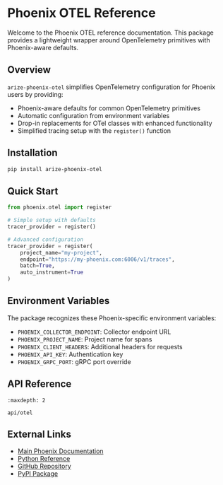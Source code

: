 # Phoenix OTEL Reference

Welcome to the Phoenix OTEL reference documentation. This package provides a lightweight wrapper around OpenTelemetry primitives with Phoenix-aware defaults.

## Overview

`arize-phoenix-otel` simplifies OpenTelemetry configuration for Phoenix users by providing:

- Phoenix-aware defaults for common OpenTelemetry primitives
- Automatic configuration from environment variables
- Drop-in replacements for OTel classes with enhanced functionality
- Simplified tracing setup with the `register()` function

## Installation

```bash
pip install arize-phoenix-otel
```

## Quick Start

```python
from phoenix.otel import register

# Simple setup with defaults
tracer_provider = register()

# Advanced configuration
tracer_provider = register(
    project_name="my-project",
    endpoint="https://my-phoenix.com:6006/v1/traces",
    batch=True,
    auto_instrument=True
)
```

## Environment Variables

The package recognizes these Phoenix-specific environment variables:

- `PHOENIX_COLLECTOR_ENDPOINT`: Collector endpoint URL
- `PHOENIX_PROJECT_NAME`: Project name for spans
- `PHOENIX_CLIENT_HEADERS`: Additional headers for requests
- `PHOENIX_API_KEY`: Authentication key
- `PHOENIX_GRPC_PORT`: gRPC port override

## API Reference

```{toctree}
:maxdepth: 2

api/otel
```

## External Links

- [Main Phoenix Documentation](https://arize.com/docs/phoenix)
- [Python Reference](https://arize-phoenix.readthedocs.io/)
- [GitHub Repository](https://github.com/Arize-ai/phoenix)
- [PyPI Package](https://pypi.org/project/arize-phoenix-otel/) 
